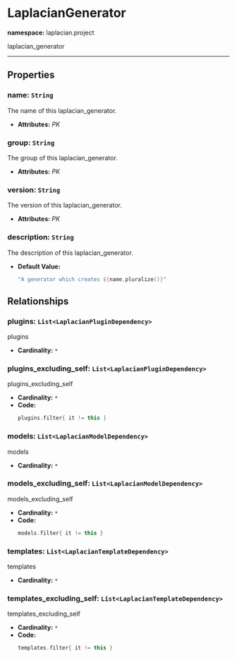 # **LaplacianGenerator**
**namespace:** laplacian.project

laplacian_generator



---

## Properties

### name: `String`
The name of this laplacian_generator.
- **Attributes:** *PK*

### group: `String`
The group of this laplacian_generator.
- **Attributes:** *PK*

### version: `String`
The version of this laplacian_generator.
- **Attributes:** *PK*

### description: `String`
The description of this laplacian_generator.
- **Default Value:**
  ```kotlin
  "A generator which creates ${name.pluralize()}"
  ```

## Relationships

### plugins: `List<LaplacianPluginDependency>`
plugins
- **Cardinality:** `*`

### plugins_excluding_self: `List<LaplacianPluginDependency>`
plugins_excluding_self
- **Cardinality:** `*`
- **Code:**
  ```kotlin
  plugins.filter{ it != this }
  ```

### models: `List<LaplacianModelDependency>`
models
- **Cardinality:** `*`

### models_excluding_self: `List<LaplacianModelDependency>`
models_excluding_self
- **Cardinality:** `*`
- **Code:**
  ```kotlin
  models.filter{ it != this }
  ```

### templates: `List<LaplacianTemplateDependency>`
templates
- **Cardinality:** `*`

### templates_excluding_self: `List<LaplacianTemplateDependency>`
templates_excluding_self
- **Cardinality:** `*`
- **Code:**
  ```kotlin
  templates.filter{ it != this }
  ```